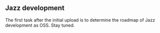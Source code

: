 ## Jazz development

  The first task after the initial upload is to determine the roadmap of Jazz development as OSS. Stay tuned.
